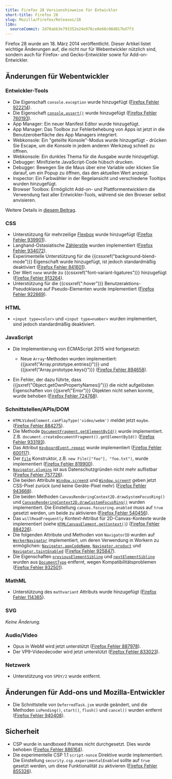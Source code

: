 ```yaml
---
title: Firefox 28 Versionshinweise für Entwickler
short-title: Firefox 28
slug: Mozilla/Firefox/Releases/28
l10n:
  sourceCommit: 2d78abb3e793352e24e976ce0e68c08d817bd7f3
---
```


Firefox 28 wurde am 18. März 2014 veröffentlicht. Dieser Artikel listet wichtige Änderungen auf, die nicht nur für Webentwickler nützlich sind, sondern auch für Firefox- und Gecko-Entwickler sowie für Add-on-Entwickler.

## Änderungen für Webentwickler

### Entwickler-Tools

- Die Eigenschaft `console.exception` wurde hinzugefügt ([Firefox Fehler 922214](https://bugzil.la/922214)).
- Die Eigenschaft [`console.assert()`](/de/docs/Web/API/console/assert_static) wurde hinzugefügt ([Firefox Fehler 760193](https://bugzil.la/760193)).
- App Manager: Ein neuer Manifest Editor wurde hinzugefügt.
- App Manager: Das Toolbox zur Fehlerbehebung von Apps ist jetzt in die Benutzeroberfläche des App Managers integriert.
- Webkonsole: Ein "geteilte Konsole"-Modus wurde hinzugefügt - drücken Sie Escape, um die Konsole in jedem anderen Werkzeug schnell zu öffnen.
- Webkonsole: Ein dunkles Thema für die Ausgabe wurde hinzugefügt.
- Debugger: Minifizierte JavaScript-Code hübsch drucken.
- Debugger: Bewegen Sie die Maus über eine Variable oder klicken Sie darauf, um ein Popup zu öffnen, das den aktuellen Wert anzeigt.
- Inspector: Ein Farbwähler in der Regelansicht und verschiedene Tooltips wurden hinzugefügt.
- Browser Toolbox: Ermöglicht Add-on- und Plattformentwicklern die Verwendung fast aller Entwickler-Tools, während sie den Browser selbst anvisieren.

Weitere Details in [diesem Beitrag](https://hacks.mozilla.org/2013/12/split-console-pretty-print-minified-js-and-more-firefox-developer-tools-episode-28/).

### CSS

- Unterstützung für mehrzeilige [Flexbox](/de/docs/Web/CSS/CSS_flexible_box_layout/Basic_concepts_of_flexbox) wurde hinzugefügt ([Firefox Fehler 939901](https://bugzil.la/939901)).
- Langhand-Ostasiatische [Zählerstile](/de/docs/Web/CSS/Reference/Properties/list-style-type) wurden implementiert ([Firefox Fehler 934072](https://bugzil.la/934072)).
- Experimentelle Unterstützung für die {{cssxref("background-blend-mode")}} Eigenschaft wurde hinzugefügt, ist jedoch standardmäßig deaktiviert ([Firefox Fehler 841601](https://bugzil.la/841601)).
- Der Wert `none` wurde zu {{cssxref("font-variant-ligatures")}} hinzugefügt ([Firefox Fehler 913264](https://bugzil.la/913264)).
- Unterstützung für die {{cssxref(":hover")}} Benutzeraktions-Pseudoklasse auf Pseudo-Elementen wurde implementiert ([Firefox Fehler 922669](https://bugzil.la/922669)).

### HTML

- `<input type=color>` und `<input type=number>` wurden implementiert, sind jedoch standardmäßig deaktiviert.

### JavaScript

- Die Implementierung von ECMAScript 2015 wird fortgesetzt:
  - Neue `Array`-Methoden wurden implementiert: {{jsxref("Array.prototype.entries()")}} und {{jsxref("Array.prototype.keys()")}} ([Firefox Fehler 894658](https://bugzil.la/894658)).

- Ein Fehler, der dazu führte, dass {{jsxref("Object.getOwnPropertyNames()")}} die nicht aufgelösten Eigenschaften von {{jsxref("Error")}} Objekten nicht sehen konnte, wurde behoben ([Firefox Fehler 724768](https://bugzil.la/724768)).

### Schnittstellen/APIs/DOM

- `HTMLVideoElement.canPlayType('video/webm')` meldet jetzt `maybe`. ([Firefox Fehler 884275](https://bugzil.la/884275)).
- Die Methode [`DocumentFragment.getElementById()`](/de/docs/Web/API/DocumentFragment/getElementById) wurde implementiert. Z.B. `document.createDocumentFragment().getElementById()` ([Firefox Fehler 933193](https://bugzil.la/933193)).
- Das Attribut [`KeyboardEvent.repeat`](/de/docs/Web/API/KeyboardEvent/repeat) wurde implementiert ([Firefox Fehler 600117](https://bugzil.la/600117)).
- Der [`File`](/de/docs/Web/API/File) Konstruktor, z.B. `new File(["foo"], "foo.txt")`, wurde implementiert ([Firefox Fehler 819900](https://bugzil.la/819900)).
- [`Navigator.plugins`](/de/docs/Web/API/Navigator/plugins) ist aus Datenschutzgründen nicht mehr auflistbar ([Firefox Fehler 757726](https://bugzil.la/757726)).
- Die beiden Attribute [`Window.screenX`](/de/docs/Web/API/Window/screenX) und [`Window.screenY`](/de/docs/Web/API/Window/screenY) geben jetzt CSS-Pixel zurück (und keine Geräte-Pixel mehr) ([Firefox Fehler 943668](https://bugzil.la/943668)).
- Die beiden Methoden `CanvasRenderingContext2D.drawSystemFocusRing()` und [`CanvasRenderingContext2D.drawCustomFocusRing()`](/de/docs/Web/API/CanvasRenderingContext2D/drawFocusIfNeeded) wurden implementiert. Die Einstellung `canvas.focusring.enabled` muss auf `true` gesetzt werden, um beide zu aktivieren ([Firefox Fehler 540456](https://bugzil.la/540456)).
- Das `willReadFrequently` Kontext-Attribut für 2D-Canvas-Kontexte wurde implementiert (siehe [`HTMLCanvasElement.getContext()`](/de/docs/Web/API/HTMLCanvasElement/getContext)) ([Firefox Fehler 884226](https://bugzil.la/884226)).
- Die folgenden Attribute und Methoden von `NavigatorID` wurden auf [`WorkerNavigator`](/de/docs/Web/API/WorkerNavigator) implementiert, um deren Verwendung in Workern zu ermöglichen: [`Navigator.appCodeName`](/de/docs/Web/API/Navigator/appCodeName), [`Navigator.product`](/de/docs/Web/API/Navigator/product) und [`Navigator.taintEnabled`](/de/docs/Web/API/Navigator/taintEnabled) ([Firefox Fehler 925847](https://bugzil.la/925847)).
- Die Eigenschaften [`previousElementSibling`](/de/docs/Web/API/Element/previousElementSibling) und [`nextElementSibling`](/de/docs/Web/API/Element/nextElementSibling) wurden aus [`DocumentType`](/de/docs/Web/API/DocumentType) entfernt, wegen Kompatibilitätsproblemen ([Firefox Fehler 932501](https://bugzil.la/932501)).

### MathML

- Unterstützung des `mathvariant` Attributs wurde hinzugefügt ([Firefox Fehler 114365](https://bugzil.la/114365)).

### SVG

_Keine Änderung._

### Audio/Video

- Opus in WebM wird jetzt unterstützt ([Firefox Fehler 887978](https://bugzil.la/887978)).
- Der VP9-Videodecoder wird jetzt unterstützt ([Firefox Fehler 833023](https://bugzil.la/833023)).

### Netzwerk

- Unterstützung von `SPDY/2` wurde entfernt.

## Änderungen für Add-ons und Mozilla-Entwickler

- Die Schnittstelle von `DeferredTask.jsm` wurde geändert, und die Methoden `isPending()`, `start()`, `flush()` und `cancel()` wurden entfernt ([Firefox Fehler 940408](https://bugzil.la/940408)).

## Sicherheit

- CSP wurde in sandboxed iframes nicht durchgesetzt. Dies wurde behoben ([Firefox Fehler 886164](https://bugzil.la/886164)).
- Die experimentelle CSP 1.1 `script-nonce` Direktive wurde implementiert. Die Einstellung `security.csp.experimentalEnabled` sollte auf `true` gesetzt werden, um diese Funktionalität zu aktivieren ([Firefox Fehler 855326](https://bugzil.la/855326)).

